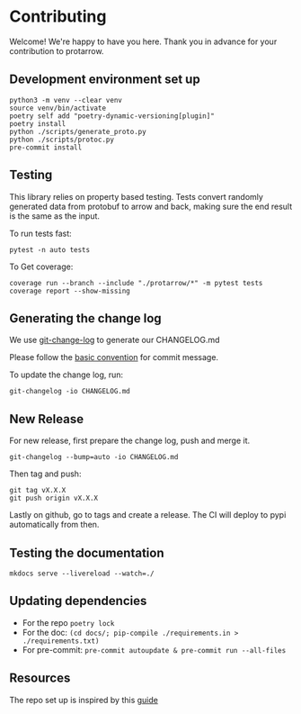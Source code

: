 # Contributing


Welcome! We're happy to have you here. Thank you in advance for your contribution to protarrow.

## Development environment set up

```shell
python3 -m venv --clear venv
source venv/bin/activate
poetry self add "poetry-dynamic-versioning[plugin]"
poetry install
python ./scripts/generate_proto.py
python ./scripts/protoc.py
pre-commit install
```

## Testing

This library relies on property based testing. 
Tests convert randomly generated data from protobuf to arrow and back, making sure the end result is the same as the input.


To run tests fast:
```shell
pytest -n auto tests
```

To Get coverage:
```shell
coverage run --branch --include "./protarrow/*" -m pytest tests
coverage report --show-missing
```

## Generating the change log

We use [git-change-log](https://pawamoy.github.io/git-changelog/usage/) to generate our CHANGELOG.md

Please follow the [basic convention](https://pawamoy.github.io/git-changelog/usage/#basic-convention) for commit message.

To update the change log, run:
```shell
git-changelog -io CHANGELOG.md
```

## New Release

For new release, first prepare the change log, push and merge it.
```shell
git-changelog --bump=auto -io CHANGELOG.md
```

Then tag and push:
```shell
git tag vX.X.X
git push origin vX.X.X
```

Lastly on github, go to tags and create a release. 
The CI will deploy to pypi automatically from then.

## Testing the documentation

```shell
mkdocs serve --livereload --watch=./
```

## Updating dependencies

- For the repo `poetry lock`
- For the doc: `(cd docs/; pip-compile ./requirements.in > ./requirements.txt)`
- For pre-commit: `pre-commit autoupdate & pre-commit run --all-files`

## Resources

The repo set up is inspired by this [guide](https://mathspp.com/blog/how-to-create-a-python-package-in-2022)
